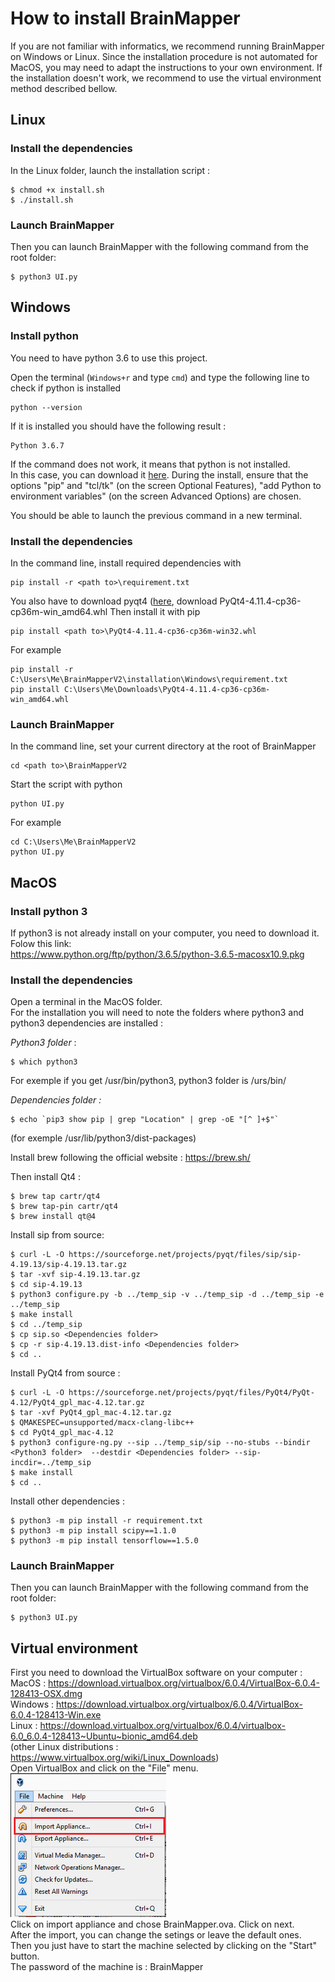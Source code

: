 # How to install BrainMapper
If you are not familiar with informatics, we recommend running BrainMapper on Windows or Linux. Since the installation procedure is not automated for MacOS, you may need to adapt the instructions to your own environment.
If the installation doesn't work, we recommend to use the virtual environment method described bellow.

## Linux
### Install the dependencies
In the Linux folder, launch the installation script :
```shell
$ chmod +x install.sh
$ ./install.sh
```

### Launch BrainMapper
Then you can launch BrainMapper with the following command from the root folder:

```shell
$ python3 UI.py
```

## Windows

### Install python

You need to have python 3.6 to use this project.  

Open the terminal (`Windows+r` and type `cmd`) and type the following line to
check if python is installed

```
python --version
```

If it is installed you should have the following result :

```
Python 3.6.7
```

If the command does not work, it means that python is not installed.  
In this case, you can download it [here](https://www.python.org/downloads/release/python-367/).
During the install, ensure that the options "pip" and "tcl/tk" (on the screen Optional Features),
"add Python to environment variables" (on the screen Advanced Options) are chosen.

You should be able to launch the previous command in a new terminal.

### Install the dependencies

In the command line, install required dependencies with
```
pip install -r <path to>\requirement.txt
```

You also have to download pyqt4 ([here](https://www.lfd.uci.edu/~gohlke/pythonlibs/#pyqt4), download PyQt4-4.11.4-cp36-cp36m-win_amd64.whl
Then install it with pip

```
pip install <path to>\PyQt4‑4.11.4‑cp36‑cp36m‑win32.whl
```

For example
```
pip install -r C:\Users\Me\BrainMapperV2\installation\Windows\requirement.txt
pip install C:\Users\Me\Downloads\PyQt4-4.11.4-cp36-cp36m-win_amd64.whl
```

### Launch BrainMapper

In the command line, set your current directory at the root of BrainMapper
```
cd <path to>\BrainMapperV2
```

Start the script with python
```
python UI.py
```

For example
```
cd C:\Users\Me\BrainMapperV2
python UI.py
```



## MacOS

### Install python 3
If python3 is not already install on your computer, you need to download it. Folow this link:  
https://www.python.org/ftp/python/3.6.5/python-3.6.5-macosx10.9.pkg

### Install the dependencies
Open a terminal in the MacOS folder.  
For the installation you will need to note the folders where python3 and python3 dependencies are installed :  

_Python3 folder_ :
```shell
$ which python3
```
For exemple if you get /usr/bin/python3, python3 folder is /urs/bin/

_Dependencies folder :_
```shell
$ echo `pip3 show pip | grep "Location" | grep -oE "[^ ]+$"`
```
(for exemple /usr/lib/python3/dist-packages)

Install brew following the official website : https://brew.sh/

Then install Qt4 :

```shell
$ brew tap cartr/qt4
$ brew tap-pin cartr/qt4
$ brew install qt@4
```
Install sip from source:

```shell
$ curl -L -O https://sourceforge.net/projects/pyqt/files/sip/sip-4.19.13/sip-4.19.13.tar.gz
$ tar -xvf sip-4.19.13.tar.gz
$ cd sip-4.19.13
$ python3 configure.py -b ../temp_sip -v ../temp_sip -d ../temp_sip -e ../temp_sip
$ make install
$ cd ../temp_sip
$ cp sip.so <Dependencies folder>
$ cp -r sip-4.19.13.dist-info <Dependencies folder>
$ cd ..
```

Install PyQt4 from source :

```shell
$ curl -L -O https://sourceforge.net/projects/pyqt/files/PyQt4/PyQt-4.12/PyQt4_gpl_mac-4.12.tar.gz
$ tar -xvf PyQt4_gpl_mac-4.12.tar.gz
$ QMAKESPEC=unsupported/macx-clang-libc++
$ cd PyQt4_gpl_mac-4.12
$ python3 configure-ng.py --sip ../temp_sip/sip --no-stubs --bindir <Python3 folder>  --destdir <Dependencies folder> --sip-incdir=../temp_sip
$ make install
$ cd ..
```
Install other dependencies :

```shell
$ python3 -m pip install -r requirement.txt
$ python3 -m pip install scipy==1.1.0
$ python3 -m pip install tensorflow==1.5.0
```


### Launch BrainMapper
Then you can launch BrainMapper with the following command from the root folder:

```shell
$ python3 UI.py
```

## Virtual environment
First you need to download the VirtualBox software on your computer :  
MacOS : https://download.virtualbox.org/virtualbox/6.0.4/VirtualBox-6.0.4-128413-OSX.dmg  
Windows : https://download.virtualbox.org/virtualbox/6.0.4/VirtualBox-6.0.4-128413-Win.exe  
Linux : https://download.virtualbox.org/virtualbox/6.0.4/virtualbox-6.0_6.0.4-128413~Ubuntu~bionic_amd64.deb  
(other Linux distributions : https://www.virtualbox.org/wiki/Linux_Downloads)  
Open VirtualBox and click on the "File" menu.  
![Tuto](images/tuto1.png?raw=true "File -> import appliance")  
Click on import appliance and chose BrainMapper.ova. Click on next.  
After the import, you can change the setings or leave the default ones.  
Then you just have to start the machine selected by clicking on the "Start" button.  
The password of the machine is : BrainMapper   
